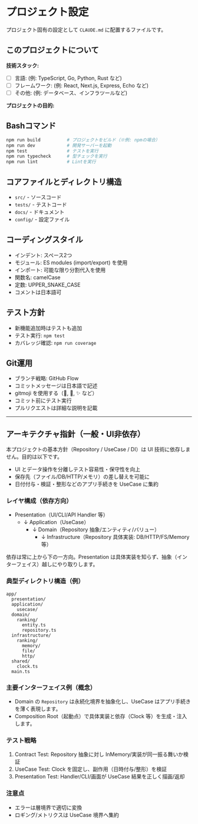 # プロジェクト設定

プロジェクト固有の設定として `CLAUDE.md` に配置するファイルです。

## このプロジェクトについて

<!-- ⚠️ 【要記入】このセクションをプロジェクトに合わせて編集してください -->

**技術スタック:**
- [ ] 言語: (例: TypeScript, Go, Python, Rust など)
- [ ] フレームワーク: (例: React, Next.js, Express, Echo など)
- [ ] その他: (例: データベース、インフラツールなど)

**プロジェクトの目的:**
<!-- プロジェクトの概要を簡潔に記述 -->

## Bashコマンド

<!-- ⚠️ 【要記入】プロジェクトで使うコマンドを記入してください -->

```bash
npm run build          # プロジェクトをビルド（※例: npmの場合）
npm run dev            # 開発サーバーを起動
npm test               # テストを実行
npm run typecheck      # 型チェックを実行
npm run lint           # Lintを実行
```

## コアファイルとディレクトリ構造

<!-- ⚠️ 【要記入】プロジェクトのディレクトリ構造を記入してください -->

- `src/` - ソースコード
- `tests/` - テストコード
- `docs/` - ドキュメント
- `config/` - 設定ファイル

## コーディングスタイル

- インデント: スペース2つ
- モジュール: ES modules (import/export) を使用
- インポート: 可能な限り分割代入を使用
- 関数名: camelCase
- 定数: UPPER_SNAKE_CASE
- コメントは日本語可

## テスト方針

- 新機能追加時はテストも追加
- テスト実行: `npm test`
- カバレッジ確認: `npm run coverage`

## Git運用

- ブランチ戦略: GitHub Flow
- コミットメッセージは日本語で記述
- gitmoji を使用する（:wrench:, :bug:, :sparkles: など）
- コミット前にテスト実行
- プルリクエストは詳細な説明を記載

---

## アーキテクチャ指針（一般・UI非依存）

本プロジェクトの基本方針（Repository / UseCase / DI）は UI 技術に依存しません。目的は以下です。
- UI とデータ操作を分離しテスト容易性・保守性を向上
- 保存先（ファイル/DB/HTTP/メモリ）の差し替えを可能に
- 日付付与・検証・整形などのアプリ手続きを UseCase に集約

### レイヤ構成（依存方向）
- Presentation（UI/CLI/API Handler 等）
  - ↓ Application（UseCase）
    - ↓ Domain（Repository 抽象/エンティティ/バリュー）
      - ↓ Infrastructure（Repository 具体実装: DB/HTTP/FS/Memory 等）

依存は常に上から下の一方向。Presentation は具体実装を知らず、抽象（インターフェイス）越しにやり取りします。

### 典型ディレクトリ構造（例）
```
app/
  presentation/
  application/
    usecase/
  domain/
    ranking/
      entity.ts
      repository.ts
  infrastructure/
    ranking/
      memory/
      file/
      http/
  shared/
    clock.ts
  main.ts
```

### 主要インターフェイス例（概念）
- Domain の `Repository` は永続化境界を抽象化し、UseCase はアプリ手続きを薄く表現します。
- Composition Root（起動点）で具体実装と依存（Clock 等）を生成・注入します。

### テスト戦略
1) Contract Test: Repository 抽象に対し InMemory/実装が同一振る舞いか検証
2) UseCase Test: Clock を固定し、副作用（日時付与/整形）を検証
3) Presentation Test: Handler/CLI/画面が UseCase 結果を正しく描画/返却

### 注意点
- エラーは層境界で適切に変換
- ロギング/メトリクスは UseCase 境界へ集約
